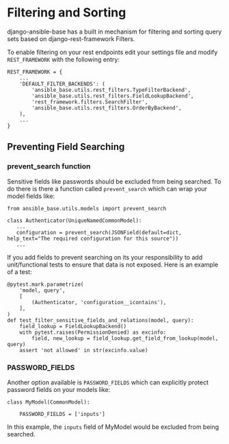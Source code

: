 # Filtering and Sorting

django-ansible-base has a built in mechanism for filtering and sorting query sets based on django-rest-framework Filters. 

To enable filtering on your rest endpoints edit your settings file and modify `REST_FRAMEWORK` with the following entry:
```
REST_FRAMEWORK = {
    ...
    'DEFAULT_FILTER_BACKENDS': (
        'ansible_base.utils.rest_filters.TypeFilterBackend',
        'ansible_base.utils.rest_filters.FieldLookupBackend',
        'rest_framework.filters.SearchFilter',
        'ansible_base.utils.rest_filters.OrderByBackend',
    ),
    ...
}
```

## Preventing Field Searching

### prevent_search function

Sensitive fields like passwords should be excluded from being searched. To do there is there a function called `prevent_search` which can wrap your model fields like:

```
from ansible_base.utils.models import prevent_search

class Authenticator(UniqueNamedCommonModel):
   ...
   configuration = prevent_search(JSONField(default=dict, help_text="The required configuration for this source"))
   ...
```

If you add fields to prevent searching on its your responsibility to add unit/functional tests to ensure that data is not exposed. Here is an example of a test:
```
@pytest.mark.parametrize(
    'model, query',
    [
        (Authenticator, 'configuration__icontains'),
    ],
)
def test_filter_sensitive_fields_and_relations(model, query):
    field_lookup = FieldLookupBackend()
    with pytest.raises(PermissionDenied) as excinfo:
        field, new_lookup = field_lookup.get_field_from_lookup(model, query)
    assert 'not allowed' in str(excinfo.value)
```

### PASSWORD_FIELDS

Another option available is `PASSWORD_FIELDS` which can explicitly protect password fields on your models like:

```
class MyModel(CommonModel):

    PASSWORD_FIELDS = ['inputs']
```

In this example, the `inputs` field of MyModel would be excluded from being searched.

